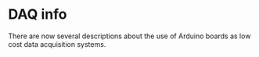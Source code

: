 # DAQ info

There are now several descriptions about the use of Arduino boards as low cost data acquisition systems.
